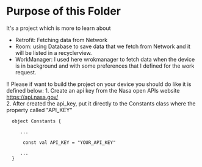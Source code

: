 # Purpose of this Folder

It's a project which is more to learn about

 - Retrofit: Fetching data from Network 
 - Room: using Database to save data that we fetch from Network and it will be listed in a recyclerview.
 - WorkManager: I used here wrokmanager to fetch data when the device is in background and with some preferences that I defined for the work request.
 
 !! Please if want to build the project on your device you should do like it is defined below:
     1. Create an api key from the Nasa open APIs website  https://api.nasa.gov/  
     2. After created the api_key, put it directly to the Constants class where the property called "API_KEY"

      object Constants {

         ...

          const val API_KEY = "YOUR_API_KEY"

         ...
      }


